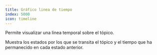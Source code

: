 ```yaml
---
title: Gráfico linea de tiempo
index: 5000
icon: timeline
---
```


Permite visualizar una linea temporal sobre el tópico.

Muestra los estados por los que se transita el tópico y el tiempo que ha permanecido en cada estado anterior.
